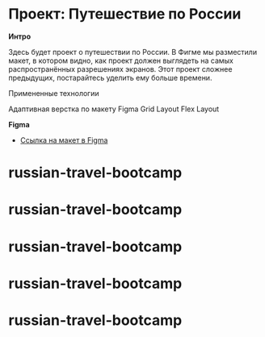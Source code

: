 # Проект: Путешествие по России



**Интро**

Здесь будет проект о путешествии по России.
В Фигме мы разместили макет, в котором видно, как проект должен выглядеть на самых распространённых разрешениях экранов.
Этот проект сложнее предыдущих, постарайтесь уделить ему больше времени.

Примененные технологии

Адаптивная верстка по макету Figma
Grid Layout
Flex Layout

**Figma**

* [Ссылка на макет в Figma](https://www.figma.com/file/5S2WSbEFL6awjVWJ0NWL8Q/Sprint-3_-Russia-_-desktop-mobile?node-id=28503%3A0)




# russian-travel-bootcamp
# russian-travel-bootcamp
# russian-travel-bootcamp
# russian-travel-bootcamp
# russian-travel-bootcamp
